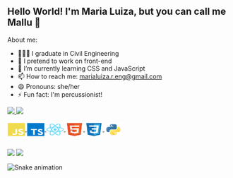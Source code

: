 ## Hello World! I'm Maria Luiza, but you can call me Mallu 👋

About me:

- 👩🏼‍🎓 I graduate in Civil Engineering
- 🔭 I pretend to work on front-end
- 🌱 I’m currently learning CSS and JavaScript
- 📫 How to reach me: marialuiza.r.eng@gmail.com
- 😄 Pronouns: she/her
- ⚡ Fun fact: I'm percussionist!

<div>
  <a href="https://github.com/maria-luiza-rodrigues-ti">
  <img height="180em" src="https://github-readme-stats.vercel.app/api?username=maria-luiza-rodrigues-ti&show_icons=true&theme=omni&include_all_commits=true&count_private=true"/>
  <img height="180em" src="https://github-readme-stats.vercel.app/api/top-langs/?username=maria-luiza-rodrigues-ti&layout=compact&langs_count=7&theme=omni"/>
</div>

  
<div style="display: inline_block"><br>
  <img align="center" alt="Mallu-Js" height="30" width="40" src="https://raw.githubusercontent.com/devicons/devicon/master/icons/javascript/javascript-plain.svg">
  <img align="center" alt="Mallu-Ts" height="30" width="40" src="https://raw.githubusercontent.com/devicons/devicon/master/icons/typescript/typescript-plain.svg">
  <img align="center" alt="Mallu-React" height="30" width="40" src="https://raw.githubusercontent.com/devicons/devicon/master/icons/react/react-original.svg">
  <img align="center" alt="Mallu-HTML" height="30" width="40" src="https://raw.githubusercontent.com/devicons/devicon/master/icons/html5/html5-original.svg">
  <img align="center" alt="Mallu-CSS" height="30" width="40" src="https://raw.githubusercontent.com/devicons/devicon/master/icons/css3/css3-original.svg">
  <img align="center" alt="Mallu-Python" height="30" width="40" src="https://raw.githubusercontent.com/devicons/devicon/master/icons/python/python-original.svg">
</div>
 
  ##
  
 <div> 
  <a href = "mailto:marialuiza.r.eng@gmail.com"><img src="https://img.shields.io/badge/-Gmail-%23333?style=for-the-badge&logo=gmail&logoColor=white" target="_blank"></a>
  <a href="https://www.linkedin.com/in/m-luiza-rodrigues/" target="_blank"><img src="https://img.shields.io/badge/-LinkedIn-%230077B5?style=for-the-badge&logo=linkedin&logoColor=white" target="_blank"></a> 
 
  ![Snake animation](https://github.com/maria-luiza-rodrigues-ti/mluizarodrigues/blob/output/github-contribution-grid-snake.svg)
 
</div>
